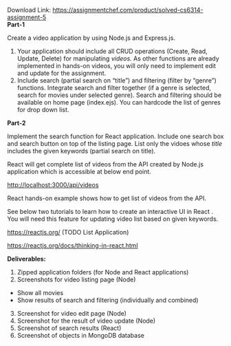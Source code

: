 Download Link: https://assignmentchef.com/product/solved-cs6314-assignment-5
<br>
<strong>Part-1</strong>

Create a video application by using Node.js and Express.js.

<ol>

 <li>Your application should include all CRUD operations (Create, Read, Update, Delete) for manipulating <em>videos. </em>As other functions are already implemented in hands-on videos, you will only need to implement edit and update for the assignment.</li>

 <li>Include search (partial search on “title”) and filtering (filter by “genre”) functions. Integrate search and filter together (if a genre is selected, search for movies under selected genre). Search and filtering should be available on home page (index.ejs). You can hardcode the list of genres for drop down list.</li>

</ol>

<strong>Part-2</strong>

Implement the search function for React application. Include one search box and search button on top of the listing page. List only the vidoes whose <em>title</em> includes the given keywords (partial search on title).

React will get complete list of videos from the API created by Node.js application which is accessible at below end point.

<a href="http://localhost:3000/api/videos">http://localhost:3000/api/videos</a>

React hands-on example shows how to get list of videos from the API.

See below two tutorials to learn how to create an interactive UI in React . You will need this feature for updating video list based on given keywords.




<a href="https://reactjs.org/">https://reactjs.org/</a> (TODO List Application)

<a href="https://reactjs.org/docs/thinking-in-react.html">https://reactjs.org/docs/thinking-in-react.html</a>







<strong>Deliverables:</strong>

<ol>

 <li>Zipped application folders (for Node and React applications)</li>

 <li>Screenshots for video listing page (Node)</li>

</ol>

<ul>

 <li>Show all movies</li>

 <li>Show results of search and filtering (individually and combined)</li>

</ul>

<ol start="3">

 <li>Screenshot for video edit page (Node)</li>

 <li>Screenshot for the result of video update (Node)</li>

 <li>Screenshot of search results (React)</li>

 <li>Screenshot of objects in MongoDB database</li>

</ol>